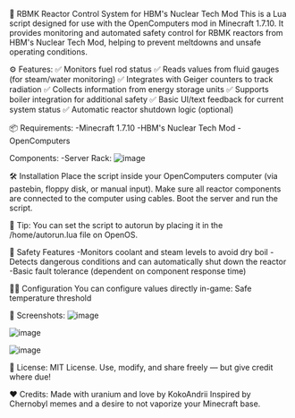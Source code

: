 🧪 RBMK Reactor Control System for HBM's Nuclear Tech Mod
This is a Lua script designed for use with the OpenComputers mod in Minecraft 1.7.10. It provides monitoring and automated safety control for RBMK reactors from HBM's Nuclear Tech Mod, helping to prevent meltdowns and unsafe operating conditions.

⚙️ Features:
✅ Monitors fuel rod status
✅ Reads values from fluid gauges (for steam/water monitoring)
✅ Integrates with Geiger counters to track radiation
✅ Collects information from energy storage units
✅ Supports boiler integration for additional safety
✅ Basic UI/text feedback for current system status
✅ Automatic reactor shutdown logic (optional)

📦 Requirements:
-Minecraft 1.7.10
-HBM's Nuclear Tech Mod
-OpenComputers

Components:
-Server Rack:
![image](https://github.com/user-attachments/assets/906eab8c-fa60-41d9-9583-21f5a83f50a6)

🛠️ Installation
Place the script inside your OpenComputers computer (via pastebin, floppy disk, or manual input).
Make sure all reactor components are connected to the computer using cables.
Boot the server and run the script.

🔧 Tip: You can set the script to autorun by placing it in the /home/autorun.lua file on OpenOS.

🔐 Safety Features
-Monitors coolant and steam levels to avoid dry boil
-Detects dangerous conditions and can automatically shut down the reactor
-Basic fault tolerance (dependent on component response time)


🧑‍💻 Configuration
You can configure values directly in-game:
Safe temperature threshold

📸 Screenshots:
![image](https://github.com/user-attachments/assets/3941a03f-20e7-4a8a-ae5b-1b6fda633243)

![image](https://github.com/user-attachments/assets/948bdc70-3a40-4af3-b213-0b8c76562db9)

![image](https://github.com/user-attachments/assets/5f7da927-e9fe-4fe0-8244-ab4ac5526875)

📜 License:
MIT License. Use, modify, and share freely — but give credit where due!

❤️ Credits:
Made with uranium and love by KokoAndrii
Inspired by Chernobyl memes and a desire to not vaporize your Minecraft base.
